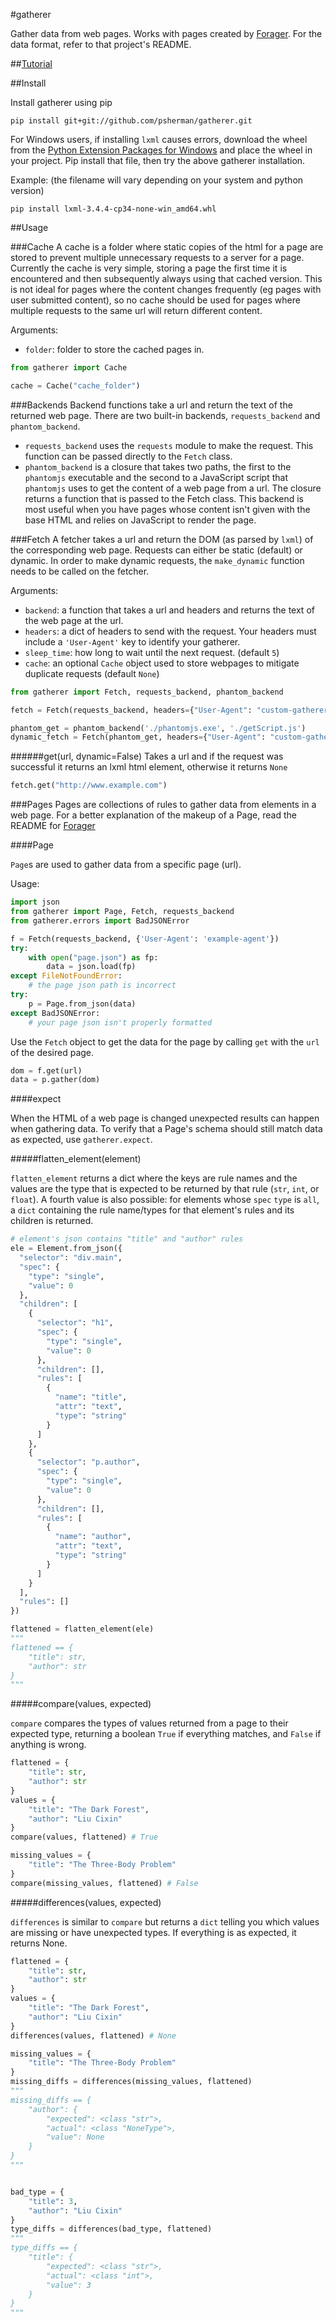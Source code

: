 #gatherer

Gather data from web pages. Works with pages created by [Forager](https://github.com/psherman/forager). For the data format, refer to that project's README.

##[Tutorial](http://www.pshrmn.com/tutorials/gatherer/)

##Install

Install gatherer using pip

    pip install git+git://github.com/psherman/gatherer.git

For Windows users, if installing `lxml` causes errors, download the wheel from the [Python Extension Packages for Windows](http://www.lfd.uci.edu/~gohlke/pythonlibs/#lxml) and place the wheel in your project. Pip install that file, then try the above gatherer installation.

Example: (the filename will vary depending on your system and python version)

    pip install lxml-3.4.4-cp34-none-win_amd64.whl

##Usage

###Cache
A cache is a folder where static copies of the html for a page are stored to prevent multiple unnecessary requests to a server for a page. Currently the cache is very simple, storing a page the first time it is encountered and then subsequently always using that cached version. This is not ideal for pages where the content changes frequently (eg pages with user submitted content), so no cache should be used for pages where multiple requests to the same url will return different content.

Arguments:

* `folder`: folder to store the cached pages in.

```python
from gatherer import Cache

cache = Cache("cache_folder")
```

###Backends
Backend functions take a url and return the text of the returned web page. There are two built-in backends, `requests_backend` and `phantom_backend`.

* `requests_backend` uses the `requests` module to make the request. This function can be passed directly to the `Fetch` class.
* `phantom_backend` is a closure that takes two paths, the first to the `phantomjs` executable and the second to a JavaScript script that `phantomjs` uses to get the content of a web page from a url. The closure returns a function that is passed to the Fetch class. This backend is most useful when you have pages whose content isn't given with the base HTML and relies on JavaScript to render the page.

###Fetch
A fetcher takes a url and return the DOM (as parsed by `lxml`) of the corresponding web page. Requests can either be static (default) or dynamic. In order to make dynamic requests, the `make_dynamic` function needs to be called on the fetcher.

Arguments:

* `backend`: a function that takes a url and headers and returns the text of the web page at the url.
* `headers`: a dict of headers to send with the request. Your headers must include a `'User-Agent'` key to identify your gatherer.
* `sleep_time`: how long to wait until the next request. (default `5`)
* `cache`: an optional `Cache` object used to store webpages to mitigate duplicate requests (default `None`)

```python
from gatherer import Fetch, requests_backend, phantom_backend

fetch = Fetch(requests_backend, headers={"User-Agent": "custom-gatherer-user-agent"})

phantom_get = phantom_backend('./phantomjs.exe', './getScript.js')
dynamic_fetch = Fetch(phantom_get, headers={"User-Agent": "custom-gatherer-user-agent"})
```

######get(url, dynamic=False)
Takes a url and if the request was successful it returns an lxml html element, otherwise it returns `None`

```python
fetch.get("http://www.example.com")
```

###Pages
Pages are collections of rules to gather data from elements in a web page. For a better explanation of the makeup of a Page, read the README for [Forager](https://github.com/psherman/forager)

####Page

`Page`s are used to gather data from a specific page (url).

Usage:

```python
import json
from gatherer import Page, Fetch, requests_backend
from gatherer.errors import BadJSONError

f = Fetch(requests_backend, {'User-Agent': 'example-agent'})
try:
    with open("page.json") as fp:
        data = json.load(fp)
except FileNotFoundError:
    # the page json path is incorrect
try:
    p = Page.from_json(data)
except BadJSONError:
    # your page json isn't properly formatted
```

Use the `Fetch` object to get the data for the page by calling `get` with the `url` of the desired page.

```python
dom = f.get(url)
data = p.gather(dom)
```

####expect

When the HTML of a web page is changed unexpected results can happen when gathering data. To verify that a Page's schema should still match data as expected, use `gatherer.expect`.

#####flatten_element(element)

`flatten_element` returns a dict where the keys are rule names and the values are the type that is expected to be returned by that rule (`str`, `int`, or `float`). A fourth value is also possible: for elements whose `spec` `type` is `all`, a `dict` containing the rule name/types for that element's rules and its children is returned.

```python
# element's json contains "title" and "author" rules
ele = Element.from_json({
  "selector": "div.main",
  "spec": {
    "type": "single",
    "value": 0
  },
  "children": [
    {
      "selector": "h1",
      "spec": {
        "type": "single",
        "value": 0
      },
      "children": [],
      "rules": [
        {
          "name": "title",
          "attr": "text",
          "type": "string"
        }
      ]
    },
    {
      "selector": "p.author",
      "spec": {
        "type": "single",
        "value": 0
      },
      "children": [],
      "rules": [
        {
          "name": "author",
          "attr": "text",
          "type": "string"
        }
      ]
    }
  ],
  "rules": []
})

flattened = flatten_element(ele)
"""
flattened == {
    "title": str,
    "author": str
}
"""
```

#####compare(values, expected)

`compare` compares the types of values returned from a page to their expected type, returning a boolean `True` if everything matches, and `False` if anything is wrong.

```python
flattened = {
    "title": str,
    "author": str
}
values = {
    "title": "The Dark Forest",
    "author": "Liu Cixin"
}
compare(values, flattened) # True

missing_values = {
    "title": "The Three-Body Problem"
}
compare(missing_values, flattened) # False
```

#####differences(values, expected)

`differences` is similar to `compare` but returns a `dict` telling you which values are missing or have unexpected types. If everything is as expected, it returns None.

```python
flattened = {
    "title": str,
    "author": str
}
values = {
    "title": "The Dark Forest",
    "author": "Liu Cixin"
}
differences(values, flattened) # None

missing_values = {
    "title": "The Three-Body Problem"
}
missing_diffs = differences(missing_values, flattened)
"""
missing_diffs == {
    "author": {
        "expected": <class "str">,
        "actual": <class "NoneType">,
        "value": None
    }
}
"""


bad_type = {
    "title": 3,
    "author": "Liu Cixin"
}
type_diffs = differences(bad_type, flattened)
"""
type_diffs == {
    "title": {
        "expected": <class "str">,
        "actual": <class "int">,
        "value": 3
    }
}
"""
```
